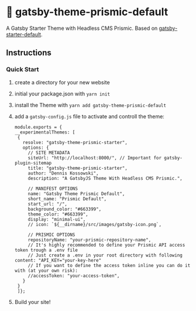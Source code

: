 # 🌈 gatsby-theme-prismic-default

A Gatsby Starter Theme with Headless CMS Prismic. Based on [gatsby-starter-default](https://www.gatsbyjs.org/starters/gatsbyjs/gatsby-starter-default/).

## Instructions 
### Quick Start

1. create a directory for your new website
2. initial your package.json with `yarn init`
3. install the Theme with `yarn add gatsby-theme-prismic-default`
4. add a `gatsby-config.js` file to activate and controll the theme:

   ```javasript
   module.exports = {
   __experimentalThemes: [
    {
      resolve: "gatsby-theme-prismic-starter",
      options: {
        // SITE METADATA
        siteUrl: "http://localhost:8000/", // Important for gatsby-plugin-sitemap
        title: "gatsby-theme-prismic-starter",
        author: "Dennis Kossowski",
        description: "A GatsbyJS Theme With Headless CMS Prismic.",

        // MANIFEST OPTIONS
        name: "Gatsby Theme Prismic Default",
        short_name: "Prismic Default",
        start_url: "/",
        background_color: "#663399",
        theme_color: "#663399",
        display: "minimal-ui",
        // icon: `${__dirname}/src/images/gatsby-icon.png`,

        // PRISMIC OPTIONS
        repositoryName: "your-prismic-repository-name",
        // It's highly recommended to define your Prismic API access token trough a .env file
        // Just create a .env in your root directory with following content: "API_KEY="your-key-here"
        // If you want to define the access token inline you can do it with (at your own risk):
        //accessToken: "your-access-token",
      }
    }
    ]};
   ```

5. Build your site!